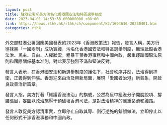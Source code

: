 ```yaml
---
layout: post
title: 駐港公署斥美方污名化香港國安法和特區選舉制度
date: 2023-04-01 14:53:38.000000000 +08:00
link: https://news.rthk.hk/rthk/ch/component/k2/1694616-20230401.htm
categories: rthk
---
```


外交部駐港公署回應美國發表的2023年《香港政策法》報告，發言人稱，美方行徑抹黑「一國兩制」成功實踐，污名化香港國安法和特區選舉制度，無理詆毀香港法治、民主、自由、人權狀況，粗暴干預香港事務和中國內政，嚴重踐踏國際法原則和國際關係基本准則，對此表示強烈不滿和堅決反對。

發言人表示，在香港國安法和新選舉制度的護佑下，社會秩序井然，法治得到捍衛，正義得到伸張。香港迎來由治及興新局面，展現「愛國者治港」新氣象，開啟良政善治新篇章。

發言人指，美方打著「維護香港法治」的旗號，公然為反中亂港分子開脫說項、撐腰張目，妄圖以政治施壓干預破壞香港司法，是對法治精神的嚴重褻瀆和踐踏。

發言人敦促美方認清事實，立即停止自取其辱、倒行逆施的錯誤做法，立即停止以任何形式干涉香港事務和中國內政。

